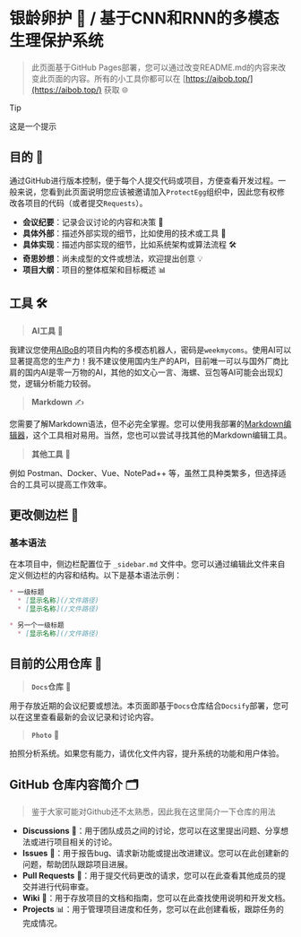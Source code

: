 # 银龄卵护 🥚 / 基于CNN和RNN的多模态生理保护系统

> 此页面基于GitHub Pages部署，您可以通过改变README.md的内容来改变此页面的内容。所有的小工具你都可以在 [https://aibob.top/](https://aibob.top/) 获取 🌐

> [!TIP]
> 这是一个提示

## 目的 🎯

通过GitHub进行版本控制，便于每个人提交代码或项目，方便查看开发过程。一般来说，您看到此页面说明您应该被邀请加入`ProtectEgg`组织中，因此您有权修改各项目的代码（或者提交`Requests`）。

- **会议纪要**：记录会议讨论的内容和决策 📝
- **具体外部**：描述外部实现的细节，比如使用的技术或工具 🔧
- **具体实现**：描述内部实现的细节，比如系统架构或算法流程 🛠️
- **奇思妙想**：尚未成型的文件或想法，欢迎提出创意 💡
- **项目大纲**：项目的整体框架和目标概述 📊

## 工具 🛠️

> **AI工具** 🤖

我建议您使用[AIBoB](https://chat.aibob.top)的项目内构的多模态机器人，密码是`weekmycoms`。使用AI可以显著提高您的生产力！我不建议使用国内生产的API，目前唯一可以与国外厂商比肩的国内AI是零一万物的AI，其他的如文心一言、海螺、豆包等AI可能会出现幻觉，逻辑分析能力较弱。

> **Markdown** ✍️

您需要了解Markdown语法，但不必完全掌握。您可以使用我部署的[Markdown编辑器](https://md.aibob.top/)，这个工具相对易用。当然，您也可以尝试寻找其他的Markdown编辑工具。

> **其他工具** 🧰

例如 Postman、Docker、Vue、NotePad++ 等，虽然工具种类繁多，但选择适合的工具可以提高工作效率。

## 更改侧边栏 🔄

### 基本语法

在本项目中，侧边栏配置位于 `_sidebar.md` 文件中。您可以通过编辑此文件来自定义侧边栏的内容和结构。以下是基本语法示例：

```markdown
* 一级标题
  * [显示名称](/文件路径)
  * [显示名称](/文件路径)

* 另一个一级标题
  * [显示名称](/文件路径)
```

## 目前的公用仓库 📂

> **`Docs`仓库** 📄

用于存放近期的会议纪要或想法。本页面即基于`Docs`仓库结合`Docsify`部署，您可以在这里查看最新的会议记录和讨论内容。

> **`Photo`** 📸

拍照分析系统。如果您有能力，请优化文件内容，提升系统的功能和用户体验。

## GitHub 仓库内容简介 🗂️

> 鉴于大家可能对Github还不太熟悉，因此我在这里简介一下仓库的用法

- **Discussions** 💬：用于团队成员之间的讨论，您可以在这里提出问题、分享想法或进行项目相关的讨论。
- **Issues** 🐛：用于报告bug、请求新功能或提出改进建议。您可以在此创建新的问题，帮助团队跟踪项目进展。
- **Pull Requests** 🔄：用于提交代码更改的请求，您可以在此查看其他成员的提交并进行代码审查。
- **Wiki** 📖：用于存放项目的文档和指南，您可以在此查找使用说明和开发文档。
- **Projects** 📊：用于管理项目进度和任务，您可以在此创建看板，跟踪任务的完成情况。
